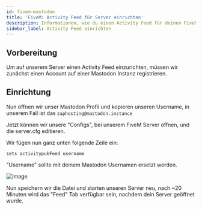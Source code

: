 ```yaml
---
id: fivem-mastodon
title: 'FiveM: Activity Feed für Server einrichten'
description: Informationen, wie du einen Activity Feed für deinen FiveM-Server von ZAP-Hosting einrichten kannst - ZAP-Hosting.com Dokumentation
sidebar_label: Activity Feed einrichten
---
```


## Vorbereitung

Um auf unserem Server einen Activity Feed einzurichten, müssen wir zunächst einen Account auf einer Mastodon Instanz registrieren.

## Einrichtung

Nun öffnen wir unser Mastodon Profil und kopieren unseren Username, in unserem Fall ist das `zaphosting@mastodon.instance`

Jetzt können wir unsere "Configs", bei unserem FiveM Server öffnen, und die server.cfg editieren.


Wir fügen nun ganz unten folgende Zeile ein:

```
sets activitypubFeed username
```

"Username" sollte mit deinem Mastodon Usernamen ersetzt werden.

![image](https://user-images.githubusercontent.com/13604413/159167537-e15fe091-0a65-4d72-ac06-690c7d64bcae.png)

Nun speichern wir die Datei und starten unseren Server neu, nach ~20 Minuten wird das "Feed" Tab verfügbar sein, nachdem dein Server geöffnet wurde.
